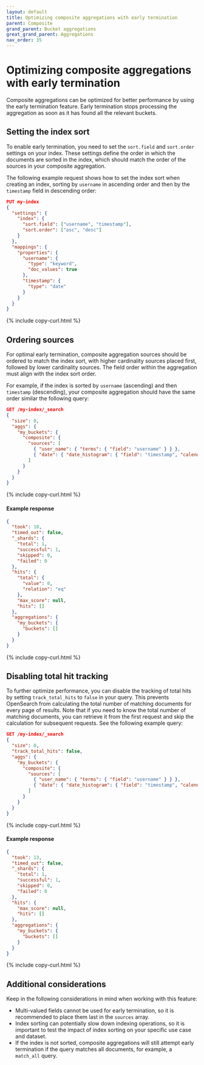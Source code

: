 ```yaml
---
layout: default
title: Optimizing composite aggregations with early termination
parent: Composite
grand_parent: Bucket aggregations
great_grand_parent: Aggregations
nav_order: 35
---
```


# Optimizing composite aggregations with early termination

Composite aggregations can be optimized for better performance by using the early termination feature. Early termination stops processing the aggregation as soon as it has found all the relevant buckets.

## Setting the index sort 

To enable early termination, you need to set the `sort.field` and `sort.order` settings on your index. These settings define the order in which the documents are sorted in the index, which should match the order of the sources in your composite aggregation.

The following example request shows how to set the index sort when creating an index, sorting by `username` in ascending order and then by the `timestamp` field in descending order: 

```json
PUT my-index
{
  "settings": {
    "index": {
      "sort.field": ["username", "timestamp"],
      "sort.order": ["asc", "desc"]
    }
  },
  "mappings": {
    "properties": {
      "username": {
        "type": "keyword",
        "doc_values": true
      },
      "timestamp": {
        "type": "date"
      }
    }
  }
}
```
{% include copy-curl.html %}


## Ordering sources

For optimal early termination, composite aggregation sources should be ordered to match the index sort, with higher cardinality sources placed first, followed by lower cardinality sources. The field order within the aggregation must align with the index sort order. 

For example, if the index is sorted by `username` (ascending) and then `timestamp` (descending), your composite aggregation should have the same order similar the following query:

```json
GET /my-index/_search
{
  "size": 0,
  "aggs": {
    "my_buckets": {
      "composite": {
        "sources": [
          { "user_name": { "terms": { "field": "username" } } },
          { "date": { "date_histogram": { "field": "timestamp", "calendar_interval": "1d", "order": "desc" } } }
        ]
      }
    }
  }
}
```
{% include copy-curl.html %}

#### Example response

```json
{
  "took": 10,
  "timed_out": false,
  "_shards": {
    "total": 1,
    "successful": 1,
    "skipped": 0,
    "failed": 0
  },
  "hits": {
    "total": {
      "value": 0,
      "relation": "eq"
    },
    "max_score": null,
    "hits": []
  },
  "aggregations": {
    "my_buckets": {
      "buckets": []
    }
  }
}
```
{% include copy-curl.html %}

## Disabling total hit tracking

To further optimize performance, you can disable the tracking of total hits by setting `track_total_hits` to `false` in your query. This prevents OpenSearch from calculating the total number of matching documents for every page of results. Note that if you need to know the total number of matching documents, you can retrieve it from the first request and skip the calculation for subsequent requests. See the following example query:

```json
GET /my-index/_search
{
  "size": 0,
  "track_total_hits": false,
  "aggs": {
    "my_buckets": {
      "composite": {
        "sources": [
          { "user_name": { "terms": { "field": "username" } } },
          { "date": { "date_histogram": { "field": "timestamp", "calendar_interval": "1d", "order": "desc" } } }
        ]
      }
    }
  }
}
```
{% include copy-curl.html %}

#### Example response

```json
{
  "took": 13,
  "timed_out": false,
  "_shards": {
    "total": 1,
    "successful": 1,
    "skipped": 0,
    "failed": 0
  },
  "hits": {
    "max_score": null,
    "hits": []
  },
  "aggregations": {
    "my_buckets": {
      "buckets": []
    }
  }
}
```
{% include copy-curl.html %}

## Additional considerations

Keep in the following considerations in mind when working with this feature:

- Multi-valued fields cannot be used for early termination, so it is recommended to place them last in the `sources` array.
- Index sorting can potentially slow down indexing operations, so it is important to test the impact of index sorting on your specific use case and dataset.
- If the index is not sorted, composite aggregations will still attempt early termination if the query matches all documents, for example, a `match_all` query.

